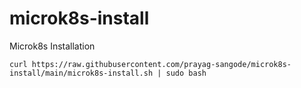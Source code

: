 # microk8s-install

Microk8s Installation

`curl https://raw.githubusercontent.com/prayag-sangode/microk8s-install/main/microk8s-install.sh | sudo bash`
